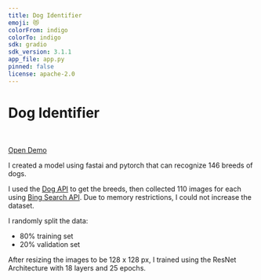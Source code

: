 ```yaml
---
title: Dog Identifier
emoji: 😻
colorFrom: indigo
colorTo: indigo
sdk: gradio
sdk_version: 3.1.1
app_file: app.py
pinned: false
license: apache-2.0
---
```


# Dog Identifier

&nbsp;

[Open Demo](https://huggingface.co/spaces/ekenkel/dog-identifier)



I created a model using fastai and pytorch that can recognize 146 breeds of dogs.

I used the [Dog API](https://dog.ceo/dog-api/documentation/) to get the breeds, then collected 110 images for each using [Bing Search API](https://docs.microsoft.com/en-us/azure/cognitive-services/bing-web-search/). Due to memory restrictions, I could not increase the dataset.


I randomly split the data:
- 80% training set
- 20% validation set

After resizing the images to be 128 x 128 px, I trained using the ResNet Architecture with 18 layers and 25 epochs.

